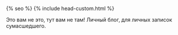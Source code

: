 <html lang="{{ site.lang | default: "en-US" }}">
  <head>
    <meta charset="utf-8">
    <meta http-equiv="X-UA-Compatible" content="IE=edge">

{% seo %}
    <link rel="stylesheet" href="{{ '/assets/css/style.css?v=' | append: site.github.build_revision | relative_url }}">
    <script src="{{ '/assets/js/scale.fix.js' | relative_url }}"></script>
    <meta name="viewport" content="width=device-width, initial-scale=1, user-scalable=no">
    <!--[if lt IE 9]>
    <script src="//html5shiv.googlecode.com/svn/trunk/html5.js"></script>
    <![endif]-->
    {% include head-custom.html %}
  </head>
  <body>
    <p>Это вам не это, тут вам не там!
    Личный блог, для личных записок сумасшедшего.</p>
  </body>
</html>

